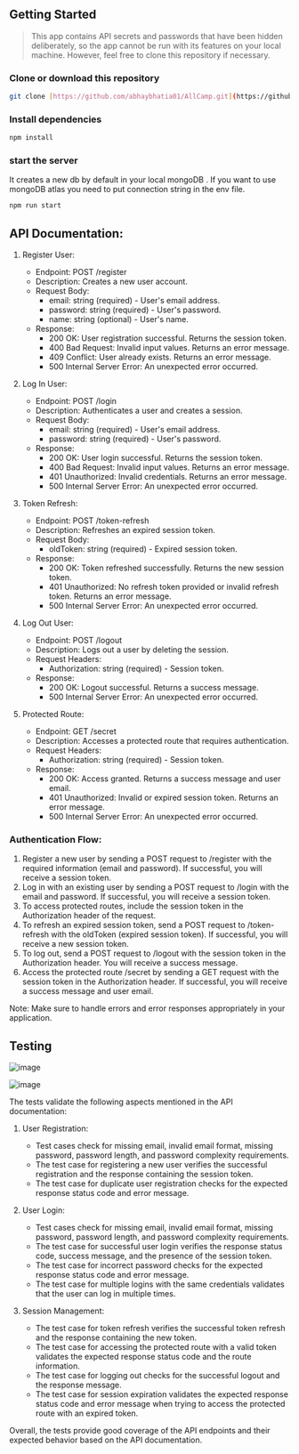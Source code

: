 ## Getting Started

> This app contains API secrets and passwords that have been hidden deliberately, so the app cannot be run with its features on your local machine. However, feel free to clone this repository if necessary.

### Clone or download this repository

```sh
git clone [https://github.com/abhaybhatia01/AllCamp.git](https://github.com/abhaybhatia01/mongoAuth.git)
```

### Install dependencies

```sh
npm install
```


### start the server 
It creates a new db by default in your local mongoDB .
If you want to use mongoDB atlas you need to put connection string in the env file.
```sh
npm run start
```


## API Documentation:

1. Register User:
   - Endpoint: POST /register
   - Description: Creates a new user account.
   - Request Body:
     - email: string (required) - User's email address.
     - password: string (required) - User's password.
     - name: string (optional) - User's name.
   - Response:
     - 200 OK: User registration successful. Returns the session token.
     - 400 Bad Request: Invalid input values. Returns an error message.
     - 409 Conflict: User already exists. Returns an error message.
     - 500 Internal Server Error: An unexpected error occurred.

2. Log In User:
   - Endpoint: POST /login
   - Description: Authenticates a user and creates a session.
   - Request Body:
     - email: string (required) - User's email address.
     - password: string (required) - User's password.
   - Response:
     - 200 OK: User login successful. Returns the session token.
     - 400 Bad Request: Invalid input values. Returns an error message.
     - 401 Unauthorized: Invalid credentials. Returns an error message.
     - 500 Internal Server Error: An unexpected error occurred.

3. Token Refresh:
   - Endpoint: POST /token-refresh
   - Description: Refreshes an expired session token.
   - Request Body:
     - oldToken: string (required) - Expired session token.
   - Response:
     - 200 OK: Token refreshed successfully. Returns the new session token.
     - 401 Unauthorized: No refresh token provided or invalid refresh token. Returns an error message.
     - 500 Internal Server Error: An unexpected error occurred.

4. Log Out User:
   - Endpoint: POST /logout
   - Description: Logs out a user by deleting the session.
   - Request Headers:
     - Authorization: string (required) - Session token.
   - Response:
     - 200 OK: Logout successful. Returns a success message.
     - 500 Internal Server Error: An unexpected error occurred.

5. Protected Route:
   - Endpoint: GET /secret
   - Description: Accesses a protected route that requires authentication.
   - Request Headers:
     - Authorization: string (required) - Session token.
   - Response:
     - 200 OK: Access granted. Returns a success message and user email.
     - 401 Unauthorized: Invalid or expired session token. Returns an error message.
     - 500 Internal Server Error: An unexpected error occurred.

### Authentication Flow:
1. Register a new user by sending a POST request to /register with the required information (email and password). If successful, you will receive a session token.
2. Log in with an existing user by sending a POST request to /login with the email and password. If successful, you will receive a session token.
3. To access protected routes, include the session token in the Authorization header of the request.
4. To refresh an expired session token, send a POST request to /token-refresh with the oldToken (expired session token). If successful, you will receive a new session token.
5. To log out, send a POST request to /logout with the session token in the Authorization header. You will receive a success message.
6. Access the protected route /secret by sending a GET request with the session token in the Authorization header. If successful, you will receive a success message and user email.

Note: Make sure to handle errors and error responses appropriately in your application.
## Testing 
![image](https://github.com/abhaybhatia01/mongoAuth/assets/85993083/89b80fdd-d08f-430a-a198-25558b05fcf3)

![image](https://github.com/abhaybhatia01/mongoAuth/assets/85993083/fdcd3566-6b4f-4580-b535-5beb791a5c90)


The tests validate the following aspects mentioned in the API documentation: 
 
1. User Registration: 
   - Test cases check for missing email, invalid email format, missing password, password length, and password complexity requirements. 
   - The test case for registering a new user verifies the successful registration and the response containing the session token. 
   - The test case for duplicate user registration checks for the expected response status code and error message. 
 
2. User Login: 
   - Test cases check for missing email, invalid email format, missing password, password length, and password complexity requirements. 
   - The test case for successful user login verifies the response status code, success message, and the presence of the session token. 
   - The test case for incorrect password checks for the expected response status code and error message. 
   - The test case for multiple logins with the same credentials validates that the user can log in multiple times. 
 
3. Session Management: 
   - The test case for token refresh verifies the successful token refresh and the response containing the new token. 
   - The test case for accessing the protected route with a valid token validates the expected response status code and the route information. 
   - The test case for logging out checks for the successful logout and the response message. 
   - The test case for session expiration validates the expected response status code and error message when trying to access the protected route with an expired token. 
 
Overall, the tests provide good coverage of the API endpoints and their expected behavior based on the API documentation.
